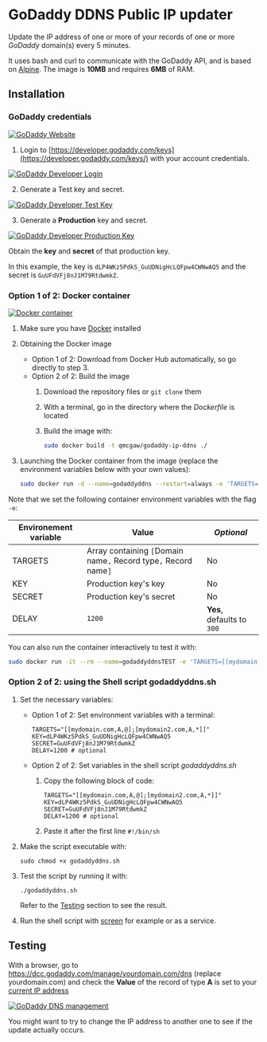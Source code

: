 # GoDaddy DDNS Public IP updater

Update the IP address of one or more of your records of one or more *GoDaddy* domain(s) every 5 minutes.

It uses bash and curl to communicate with the GoDaddy API, and is based on [Alpine](https://hub.docker.com/_/alpine/).
The image is **10MB** and requires **6MB** of RAM.

## Installation

### GoDaddy credentials

[![GoDaddy Website](readme/godaddy.png)](https://godaddy.com)

1. Login to [https://developer.godaddy.com/keys](https://developer.godaddy.com/keys/) with your account credentials.

[![GoDaddy Developer Login](readme/login.gif)](https://developer.godaddy.com/keys)

2. Generate a Test key and secret.

[![GoDaddy Developer Test Key](readme/testkey.gif)](https://developer.godaddy.com/keys)

3. Generate a **Production** key and secret.

[![GoDaddy Developer Production Key](readme/productionkey.gif)](https://developer.godaddy.com/keys)

Obtain the **key** and **secret** of that production key.

In this example, the key is `dLP4WKz5PdkS_GuUDNigHcLQFpw4CWNwAQ5` and the secret is `GuUFdVFj8nJ1M79RtdwmkZ`.

### Option 1 of 2: Docker container

[![Docker container](readme/docker.png)](https://www.docker.com/)

1. Make sure you have [Docker](https://docs.docker.com/install/) installed
2. Obtaining the Docker image
    - Option 1 of 2: Download from Docker Hub automatically, so go directly to step 3.
    - Option 2 of 2: Build the image
        1. Download the repository files or `git clone` them
        2. With a terminal, go in the directory where the *Dockerfile* is located
        3. Build the image with:

            ```bash
            sudo docker build -t qmcgaw/godaddy-ip-ddns ./
            ```

3. Launching the Docker container from the image (replace the environment variables below with your own values):

    ```bash
    sudo docker run -d --name=godaddyddns --restart=always -e 'TARGETS=[[mydomain.com,A,@];[mydomain2.com,A,*]]' -e 'KEY=dLP4WKz5PdkS_GuUDNigHcLQFpw4CWNwAQ5' -e 'SECRET=GuUFdVFj8nJ1M79RtdwmkZ' -e 'DELAY=1200' qmcgaw/godaddy-ip-ddns
    ```

Note that we set the following container environment variables with the flag `-e`:

| **Environement variable** | **Value** | *Optional* |
| --- | --- | --- |
| TARGETS | Array containing `[`Domain name`,` Record type`,` Record name`]` | No |
| KEY | Production key's key | No |
| SECRET | Production key's secret | No |
| DELAY | `1200` | **Yes**, defaults to `300` |

You can also run the container interactively to test it with:

```bash
sudo docker run -it --rm --name=godaddyddnsTEST -e 'TARGETS=[[mydomain.com,A,@];[mydomain2.com,A,*]]' -e 'KEY=dLP4WKz5PdkS_GuUDNigHcLQFpw4CWNwAQ5' -e 'SECRET=GuUFdVFj8nJ1M79RtdwmkZ' -e 'DELAY=1200' qmcgaw/godaddy-ip-ddns
```

### Option 2 of 2: using the Shell script godaddyddns.sh

1. Set the necessary variables:
    - Option 1 of 2: Set environment variables with a terminal:
    
        ```shell
        TARGETS="[[mydomain.com,A,@];[mydomain2.com,A,*]]"
        KEY=dLP4WKz5PdkS_GuUDNigHcLQFpw4CWNwAQ5
        SECRET=GuUFdVFj8nJ1M79RtdwmkZ
        DELAY=1200 # optional
        ```
    
    - Option 2 of 2: Set variables in the shell script *godaddyddns.sh*
        1. Copy the following block of code:
        
            ```shell
            TARGETS="[[mydomain.com,A,@];[mydomain2.com,A,*]]"
            KEY=dLP4WKz5PdkS_GuUDNigHcLQFpw4CWNwAQ5
            SECRET=GuUFdVFj8nJ1M79RtdwmkZ
            DELAY=1200 # optional
            ```
        
        2. Paste it after the first line `#!/bin/sh`
2. Make the script executable with:

    ```shell
    sudo chmod +x godaddyddns.sh
    ```

3. Test the script by running it with:

    ```shell
    ./godaddyddns.sh
    ```

    Refer to the [Testing](#Testing) section to see the result.

4. Run the shell script with [screen](https://www.gnu.org/software/screen/) for example or as a service.

## Testing

With a browser, go to https://dcc.godaddy.com/manage/yourdomain.com/dns (replace yourdomain.com) and check the **Value** of the record of type **A** is set to your [current IP address](https://www.whatismyip.com/)

[![GoDaddy DNS management](readme/godaddydnsmanagement.png)](https://dcc.godaddy.com/manage/)

You might want to try to change the IP address to another one to see if the update actually occurs.
